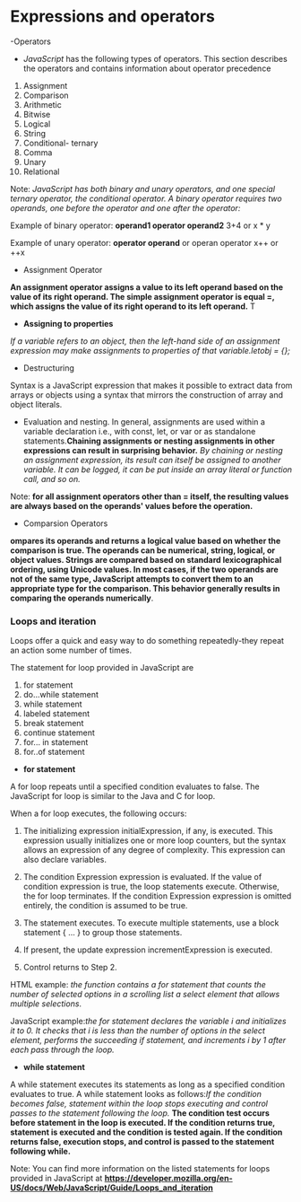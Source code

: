 
# Expressions and operators

-Operators

- *JavaScript* has the following types of operators. This section describes the operators and contains information about operator precedence

1. Assignment
2. Comparison
3. Arithmetic
4. Bitwise
5. Logical
6. String
7. Conditional- ternary
8. Comma
9. Unary
10. Relational

Note: *JavaScript has both binary and unary operators, and one special ternary operator, the conditional operator. A binary operator requires two operands, one before the operator and one after the operator:*

Example of binary operator:
**operand1 operator
operand2** 3+4 or x * y

Example of unary operator: **operator operand** or operan operator x++ or ++x

- Assignment Operator

**An assignment operator assigns a value to its left operand based on the value of its right operand. The simple assignment operator is equal =, which assigns the value of its right operand to its left operand.** T

- **Assigning to properties**

*If a variable refers to an object, then the left-hand side of an assignment expression may make assignments to properties of that variable.*let*obj = {};*

- Destructuring

Syntax is a JavaScript expression that makes it possible to extract data from arrays or objects using a syntax that mirrors the construction of array and object literals.

- Evaluation and nesting. In general, assignments are used within a variable declaration i.e., with const, let, or var or as standalone statements.**Chaining assignments or nesting assignments in other expressions can result in surprising behavior.** *By chaining or nesting an assignment expression, its result can itself be assigned to another variable. It can be logged, it can be put inside an array literal or function call, and so on.*

Note: **for all assignment operators other than = itself, the resulting values are always based on the operands' values before the operation.**

- Comparsion Operators

**ompares its operands and returns a logical value based on whether the comparison is true. The operands can be numerical, string, logical, or object values. Strings are compared based on standard lexicographical ordering, using Unicode values. In most cases, if the two operands are not of the same type, JavaScript attempts to convert them to an appropriate type for the comparison. This behavior generally results in comparing the operands numerically**.

### Loops and iteration

Loops offer a quick and easy way to do something repeatedly-they repeat an action some number of times.

The statement for loop provided in JavaScript are

1. for statement
2. do...while statement
3. while statement
4. labeled statement
5. break statement
6. continue statement
7. for... in statement
8. for..of statement

- **for statement**

A for loop repeats until a specified condition evaluates to false. The JavaScript for loop is similar to the Java and C for loop.

When a for loop executes, the following occurs:

1. The initializing expression initialExpression, if any, is executed. This expression usually initializes one or more loop counters, but the syntax allows an expression of any degree of complexity. This expression can also declare variables.

2. The condition Expression expression is evaluated. If the value of condition expression is true, the loop statements execute. Otherwise, the for loop terminates. If the condition Expression expression is omitted entirely, the condition is assumed to be true.
3. The statement executes. To execute multiple statements, use a block statement { ... } to group those statements.
4. If present, the update expression incrementExpression is executed.
5. Control returns to Step 2.

HTML example:
*the function contains a for statement that counts the number of selected options in a scrolling list a select element that allows multiple selections*.

JavaScript example:*the for statement declares the variable i and initializes it to 0. It checks that i is less than the number of options in the select element, performs the succeeding if statement, and increments i by 1 after each pass through the loop.*

- **while statement**

A while statement executes its statements as long as a specified condition evaluates to true. A while statement looks as follows:*If the condition becomes false, statement within the loop stops executing and control passes to the statement following the loop.* **The condition test occurs before statement in the loop is executed. If the condition returns true, statement is executed and the condition is tested again. If the condition returns false, execution stops, and control is passed to the statement following while.**

Note: You can find more information on the listed statements for loops provided in JavaScript at **<https://developer.mozilla.org/en-US/docs/Web/JavaScript/Guide/Loops_and_iteration>**
